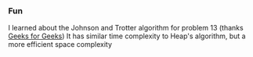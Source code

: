 ### Fun
I learned about the Johnson and Trotter algorithm for problem 13 (thanks [Geeks for Geeks](https://www.geeksforgeeks.org/johnson-trotter-algorithm/))
It has similar time complexity to Heap's algorithm, but a more efficient space complexity

